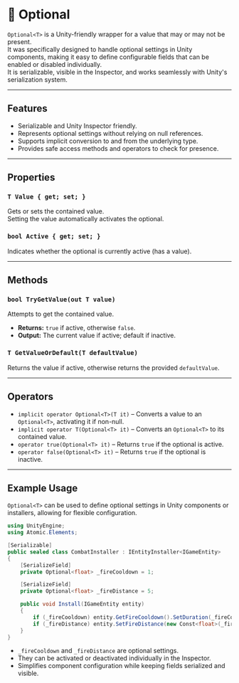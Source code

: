 # 🧩 Optional<T>

`Optional<T>` is a Unity-friendly wrapper for a value that may or may not be present.  
It was specifically designed to handle optional settings in Unity components, making it easy to define configurable fields that can be enabled or disabled individually.  
It is serializable, visible in the Inspector, and works seamlessly with Unity's serialization system.

---

## Features

- Serializable and Unity Inspector friendly.
- Represents optional settings without relying on null references.
- Supports implicit conversion to and from the underlying type.
- Provides safe access methods and operators to check for presence.

---

## Properties

### `T Value { get; set; }`

Gets or sets the contained value.  
Setting the value automatically activates the optional.

### `bool Active { get; set; }`

Indicates whether the optional is currently active (has a value).

---

## Methods

### `bool TryGetValue(out T value)`

Attempts to get the contained value.

- **Returns:** `true` if active, otherwise `false`.
- **Output:** The current value if active; default if inactive.

### `T GetValueOrDefault(T defaultValue)`

Returns the value if active, otherwise returns the provided `defaultValue`.

---

## Operators

- `implicit operator Optional<T>(T it)` – Converts a value to an `Optional<T>`, activating it if non-null.
- `implicit operator T(Optional<T> it)` – Converts an `Optional<T>` to its contained value.
- `operator true(Optional<T> it)` – Returns `true` if the optional is active.
- `operator false(Optional<T> it)` – Returns `true` if the optional is inactive.

---

## Example Usage

`Optional<T>` can be used to define optional settings in Unity components or installers, allowing for flexible configuration.

```csharp
using UnityEngine;
using Atomic.Elements;

[Serializable]
public sealed class CombatInstaller : IEntityInstaller<IGameEntity>
{
    [SerializeField]
    private Optional<float> _fireCooldown = 1;

    [SerializeField]
    private Optional<float> _fireDistance = 5;

    public void Install(IGameEntity entity)
    {
        if (_fireCooldown) entity.GetFireCooldown().SetDuration(_fireCooldown);
        if (_fireDistance) entity.SetFireDistance(new Const<float>(_fireDistance));
    }
}
```
- `_fireCooldown` and `_fireDistance` are optional settings.
- They can be activated or deactivated individually in the Inspector.
- Simplifies component configuration while keeping fields serialized and visible.